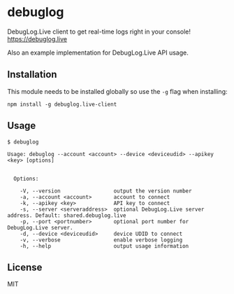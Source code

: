 # debuglog

DebugLog.Live client to get real-time logs right in your console!
https://debuglog.live

Also an example implementation for DebugLog.Live API usage.

## Installation

This module needs to be installed globally so use the `-g` flag when installing:

```
npm install -g debuglog.live-client
```

## Usage

```
$ debuglog 

Usage: debuglog --account <account> --device <deviceudid> --apikey <key> [options]


  Options:

    -V, --version                 output the version number
    -a, --account <account>       account to connect
    -k, --apikey <key>            API key to connect
    -s, --server <serveraddress>  optional DebugLog.Live server address. Default: shared.debuglog.live
    -p, --port <portnumber>       optional port number for DebugLog.Live server.
    -d, --device <deviceudid>     device UDID to connect
    -v, --verbose                 enable verbose logging
    -h, --help                    output usage information

```

## License

MIT